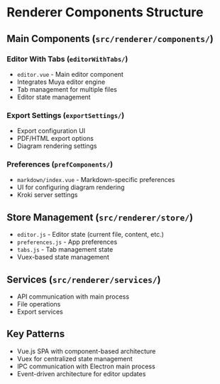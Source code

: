 # Renderer Components Structure

## Main Components (`src/renderer/components/`)

### Editor With Tabs (`editorWithTabs/`)
- `editor.vue` - Main editor component
- Integrates Muya editor engine
- Tab management for multiple files
- Editor state management

### Export Settings (`exportSettings/`)
- Export configuration UI
- PDF/HTML export options
- Diagram rendering settings

### Preferences (`prefComponents/`)
- `markdown/index.vue` - Markdown-specific preferences
- UI for configuring diagram rendering
- Kroki server settings

## Store Management (`src/renderer/store/`)
- `editor.js` - Editor state (current file, content, etc.)
- `preferences.js` - App preferences
- `tabs.js` - Tab management state
- Vuex-based state management

## Services (`src/renderer/services/`)
- API communication with main process
- File operations
- Export services

## Key Patterns
- Vue.js SPA with component-based architecture
- Vuex for centralized state management
- IPC communication with Electron main process
- Event-driven architecture for editor updates